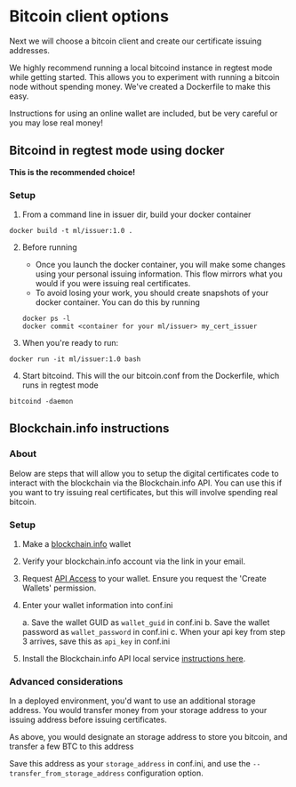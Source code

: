# Bitcoin client options

Next we will choose a bitcoin client and create our certificate issuing addresses.

We highly recommend running a local bitcoind instance in regtest mode while getting started. This allows you to
experiment with running a bitcoin node without spending money. We've created a Dockerfile to make this easy.

Instructions for using an online wallet are included, but be very careful or you may lose real money!

## Bitcoind in regtest mode using docker

__This is the recommended choice!__

### Setup

1. From a command line in issuer dir, build your docker container

```
docker build -t ml/issuer:1.0 .
```

2. Before running

    - Once you launch the docker container, you will make some changes using your personal issuing information. This flow
    mirrors what you would if you were issuing real certificates.
    - To avoid losing your work, you should create snapshots of your docker container. You can do this by running

    ```
    docker ps -l
    docker commit <container for your ml/issuer> my_cert_issuer
    ```

3. When you're ready to run:

```
docker run -it ml/issuer:1.0 bash

```

4. Start bitcoind. This will the our bitcoin.conf from the Dockerfile, which runs in regtest mode

```
bitcoind -daemon
```


## Blockchain.info instructions

### About
Below are steps that will allow you to setup the digital certificates code to interact with the blockchain via the
Blockchain.info API. You can use this if you want to try issuing real certificates, but this will involve spending real
bitcoin.

### Setup
1. Make a [blockchain.info](http://blockchain.info) wallet
2. Verify your blockchain.info account via the link in your email.
3. Request [API Access](https://blockchain.info/api/api_create_code) to your wallet. Ensure you request the 'Create Wallets'
permission.
4. Enter your wallet information into conf.ini

    a. Save the wallet GUID as `wallet_guid` in conf.ini
    b. Save the wallet password as `wallet_password` in conf.ini
    c. When your api key from step 3 arrives, save this as `api_key` in conf.ini
5. Install the Blockchain.info API local service [instructions here](https://github.com/blockchain/service-my-wallet-v3).

### Advanced considerations

In a deployed environment, you'd want to use an additional storage address. You would transfer money from your storage address
to your issuing address before issuing certificates.

As above, you would designate an storage address to store you bitcoin, and transfer a few BTC to this address

Save this address as your `storage_address` in conf.ini, and use the `--transfer_from_storage_address` configuration option.
